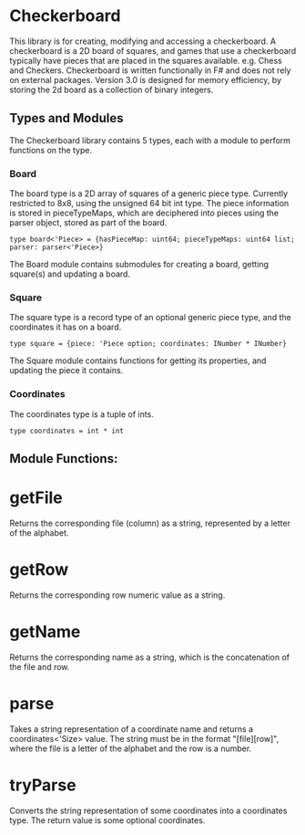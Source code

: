 # Checkerboard

This library is for creating, modifying and accessing a checkerboard.
A checkerboard is a 2D board of squares, and games that use a checkerboard typically have pieces that are placed in the squares available. e.g. Chess and Checkers.
Checkerboard is written functionally in F# and does not rely on external packages.
Version 3.0 is designed for memory efficiency, by storing the 2d board as a collection of binary integers.

## Types and Modules

The Checkerboard library contains 5 types, each with a module to perform functions on the type.

### Board

The board type is a 2D array of squares of a generic piece type.
Currently restricted to 8x8, using the unsigned 64 bit int type.
The piece information is stored in pieceTypeMaps, which are deciphered into pieces using the parser object, stored as part of the board.

```type board<'Piece> = {hasPieceMap: uint64; pieceTypeMaps: uint64 list; parser: parser<'Piece>}```

The Board module contains submodules for creating a board, getting square(s) and updating a board.

### Square

The square type is a record type of an optional generic piece type, and the coordinates it has on a board.

```type square = {piece: 'Piece option; coordinates: INumber * INumber}```

The Square module contains functions for getting its properties, and updating the piece it contains.

### Coordinates

The coordinates type is a tuple of ints.

```type coordinates = int * int```

## Module Functions:

# getFile
Returns the corresponding file (column) as a string, represented by a letter of the alphabet.

# getRow
Returns the corresponding row numeric value as a string.

# getName
Returns the corresponding name as a string, which is the concatenation of the file and row.

# parse
Takes a string representation of a coordinate name and returns a coordinates<'Size> value.
The string must be in the format "[file][row]", where the file is a letter of the alphabet and the row is a number.

# tryParse
Converts the string representation of some coordinates into a coordinates type.
The return value is some optional coordinates.